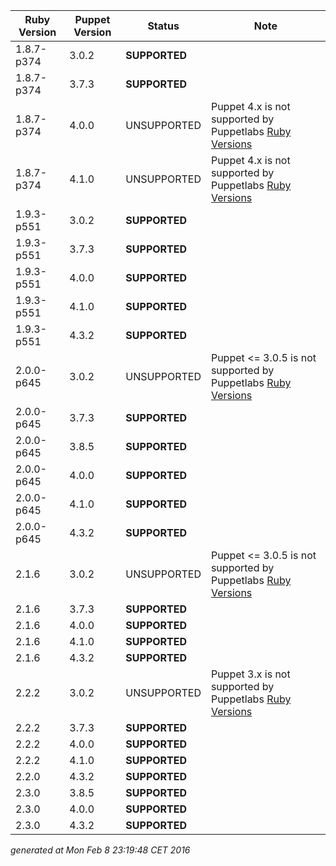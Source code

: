 | Ruby Version | Puppet Version | Status | Note |
|---|---|---|---|
|1.8.7-p374|3.0.2|**SUPPORTED**|
|1.8.7-p374|3.7.3|**SUPPORTED**|
|1.8.7-p374|4.0.0|UNSUPPORTED|Puppet 4.x is not supported by Puppetlabs [Ruby Versions](https://docs.puppetlabs.com/guides/platforms.html#ruby-versions)|
|1.8.7-p374|4.1.0|UNSUPPORTED|Puppet 4.x is not supported by Puppetlabs [Ruby Versions](https://docs.puppetlabs.com/guides/platforms.html#ruby-versions)|
|1.9.3-p551|3.0.2|**SUPPORTED**|
|1.9.3-p551|3.7.3|**SUPPORTED**|
|1.9.3-p551|4.0.0|**SUPPORTED**|
|1.9.3-p551|4.1.0|**SUPPORTED**|
|1.9.3-p551|4.3.2|**SUPPORTED**|
|2.0.0-p645|3.0.2|UNSUPPORTED|Puppet <= 3.0.5 is not supported by Puppetlabs [Ruby Versions](https://docs.puppetlabs.com/guides/platforms.html#ruby-versions)|
|2.0.0-p645|3.7.3|**SUPPORTED**|
|2.0.0-p645|3.8.5|**SUPPORTED**|
|2.0.0-p645|4.0.0|**SUPPORTED**|
|2.0.0-p645|4.1.0|**SUPPORTED**|
|2.0.0-p645|4.3.2|**SUPPORTED**|
|2.1.6|3.0.2|UNSUPPORTED|Puppet <= 3.0.5 is not supported by Puppetlabs [Ruby Versions](https://docs.puppetlabs.com/guides/platforms.html#ruby-versions)|
|2.1.6|3.7.3|**SUPPORTED**|
|2.1.6|4.0.0|**SUPPORTED**|
|2.1.6|4.1.0|**SUPPORTED**|
|2.1.6|4.3.2|**SUPPORTED**|
|2.2.2|3.0.2|UNSUPPORTED|Puppet 3.x is not supported by Puppetlabs [Ruby Versions](https://docs.puppetlabs.com/guides/platforms.html#ruby-versions)|
|2.2.2|3.7.3|**SUPPORTED**|
|2.2.2|4.0.0|**SUPPORTED**|
|2.2.2|4.1.0|**SUPPORTED**|
|2.2.0|4.3.2|**SUPPORTED**|
|2.3.0|3.8.5|**SUPPORTED**|
|2.3.0|4.0.0|**SUPPORTED**|
|2.3.0|4.3.2|**SUPPORTED**|
*generated at Mon Feb  8 23:19:48 CET 2016*
